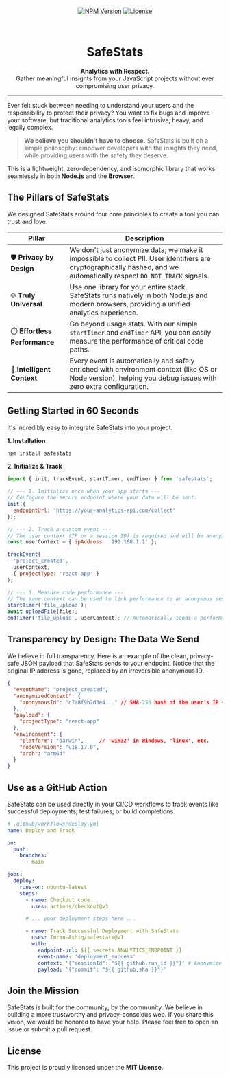 <div align="center">
  <br />
  <p>
    <a href="https://www.npmjs.com/package/safestats"><img src="https://img.shields.io/npm/v/safestats.svg" alt="NPM Version" /></a>
    <a href="https://opensource.org/licenses/MIT"><img src="https://img.shields.io/badge/License-MIT-yellow.svg" alt="License" /></a>
  </p>
  <br />
  <h1 align="center">SafeStats</h1>
  <p align="center">
    <b>Analytics with Respect.</b>
    <br />
    Gather meaningful insights from your JavaScript projects without ever compromising user privacy.
  </p>
</div>

---

Ever felt stuck between needing to understand your users and the responsibility to protect their privacy? You want to fix bugs and improve your software, but traditional analytics tools feel intrusive, heavy, and legally complex.

> **We believe you shouldn't have to choose.** SafeStats is built on a simple philosophy: empower developers with the insights they need, while providing users with the safety they deserve.

This is a lightweight, zero-dependency, and isomorphic library that works seamlessly in both **Node.js** and the **Browser**.

## The Pillars of SafeStats

We designed SafeStats around four core principles to create a tool you can trust and love.

| Pillar                    | Description                                                                                                                                              |
| ------------------------- | -------------------------------------------------------------------------------------------------------------------------------------------------------- |
| 🛡️ **Privacy by Design**     | We don't just anonymize data; we make it impossible to collect PII. User identifiers are cryptographically hashed, and we automatically respect `DO_NOT_TRACK` signals. |
| 🌐 **Truly Universal**      | Use one library for your entire stack. SafeStats runs natively in both Node.js and modern browsers, providing a unified analytics experience.               |
| ⏱️ **Effortless Performance** | Go beyond usage stats. With our simple `startTimer` and `endTimer` API, you can easily measure the performance of critical code paths.               |
| 🧠 **Intelligent Context**  | Every event is automatically and safely enriched with environment context (like OS or Node version), helping you debug issues with zero extra configuration. |



## Getting Started in 60 Seconds

It's incredibly easy to integrate SafeStats into your project.

**1. Installation**

```bash
npm install safestats
```

**2. Initialize & Track**

```javascript
import { init, trackEvent, startTimer, endTimer } from 'safestats';

// --- 1. Initialize once when your app starts ---
// Configure the secure endpoint where your data will be sent.
init({
  endpointUrl: 'https://your-analytics-api.com/collect'
});

// --- 2. Track a custom event ---
// The user context (IP or a session ID) is required and will be anonymized.
const userContext = { ipAddress: '192.168.1.1' };

trackEvent(
  'project_created',
  userContext,
  { projectType: 'react-app' }
);

// --- 3. Measure code performance ---
// The same context can be used to link performance to an anonymous session.
startTimer('file_upload');
await uploadFile(file);
endTimer('file_upload', userContext); // Automatically sends a performance event!
```

## Transparency by Design: The Data We Send

We believe in full transparency. Here is an example of the clean, privacy-safe JSON payload that SafeStats sends to your endpoint. Notice that the original IP address is gone, replaced by an irreversible anonymous ID.

```json
{
  "eventName": "project_created",
  "anonymizedContext": {
    "anonymousId": "c7a8f9b2d3e4..." // SHA-256 hash of the user's IP + salt
  },
  "payload": {
    "projectType": "react-app"
  },
  "environment": {
    "platform": "darwin",     // 'win32' in Windows, 'linux', etc.
    "nodeVersion": "v18.17.0",
    "arch": "arm64"
  }
}
```

## Use as a GitHub Action

SafeStats can be used directly in your CI/CD workflows to track events like successful deployments, test failures, or build completions.

```yaml
# .github/workflows/deploy.yml
name: Deploy and Track

on:
  push:
    branches:
      - main

jobs:
  deploy:
    runs-on: ubuntu-latest
    steps:
      - name: Checkout code
        uses: actions/checkout@v3

      # ... your deployment steps here ...

      - name: Track Successful Deployment with SafeStats
        uses: Imran-Ashiq/safestats@v1 
        with:
          endpoint-url: ${{ secrets.ANALYTICS_ENDPOINT }}
          event-name: 'deployment_success'
          context: '{"sessionId": "${{ github.run_id }}"}' # Anonymize the unique workflow run ID
          payload: '{"commit": "${{ github.sha }}"}'
```

## Join the Mission

SafeStats is built for the community, by the community. We believe in building a more trustworthy and privacy-conscious web. If you share this vision, we would be honored to have your help. Please feel free to open an issue or submit a pull request.

## License

This project is proudly licensed under the **MIT License**.
